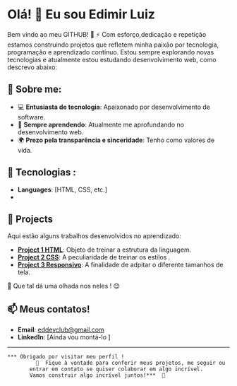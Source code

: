 
# Olá! 👋 Eu sou Edimir Luiz

Bem vindo ao meu GITHUB! 
🚀 ⚡ Com esforço,dedicação e repetição estamos construindo projetos que refletem minha paixão por tecnologia, programação e aprendizado contínuo. Estou sempre explorando novas tecnologias e atualmente estou estudando desenvolvimento web, como descrevo abaixo:


## 🌟 Sobre me:
- 💻 **Entusiasta de tecnologia**: Apaixonado por desenvolvimento de software.
- 🌱 **Sempre aprendendo**: Atualmente me aprofundando no desenvolvimento web.
- 🌍 **Prezo pela transparência e sinceridade**: Tenho como valores de vida.

## 🔧 Tecnologias : 
- **Languages**: [HTML, CSS,  etc.]
-

## 🚀 Projects
Aqui estão alguns trabalhos desenvolvidos no aprendizado:
- [**Project 1 HTML**](#): Objeto de treinar a estrutura da linguagem.
- [**Project 2 CSS**](#): A peculiaridade de treinar os estilos .
- [**Project 3 Responsivo**](#): A  finalidade de adpitar o diferente tamanhos de tela.

 🚀 Que tal dá uma olhada nos neles ! 😊

## 📫  Meus contatos!
- **Email**: eddevclub@gmail.com
- **LinkedIn**: [Ainda vou montá-lo ]




---
    *** Obrigado por visitar meu perfil ! 
             🚀  Fique à vontade para conferir meus projetos, me seguir ou
           entrar em contato se quiser colaborar em algo incrível. 
           Vamos construir algo incrível juntos!***  🚀
